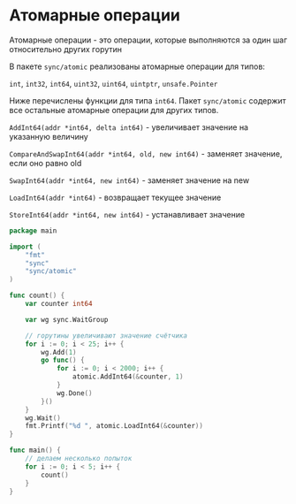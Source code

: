 # Атомарные операции 

Атомарные операции - это операции, которые выполняются за один шаг
относительно других горутин

В пакете ```sync/atomic``` реализованы атомарные операции для типов:

```int```, ```int32```, ```int64```, ```uint32```, ```uint64```, ```uintptr```, ```unsafe.Pointer```

Ниже перечислены функции для типа ```int64```. Пакет ```sync/atomic``` содержит
все остальные атомарные операции для других типов.

```AddInt64(addr *int64, delta int64)``` - увеличивает значение на указанную величину

```CompareAndSwapInt64(addr *int64, old, new int64)``` - заменяет значение, если оно равно old

```SwapInt64(addr *int64, new int64)``` - заменяет значение на new

```LoadInt64(addr *int64)``` - возвращает текущее значение

```StoreInt64(addr *int64, new int64)``` - устанавливает значение

```go
package main

import (
    "fmt"
    "sync"
    "sync/atomic"
)

func count() {
    var counter int64

    var wg sync.WaitGroup

    // горутины увеличивают значение счётчика
    for i := 0; i < 25; i++ {
        wg.Add(1)
        go func() {
            for i := 0; i < 2000; i++ {
                atomic.AddInt64(&counter, 1)
            }
            wg.Done()
        }()
    }
    wg.Wait()
    fmt.Printf("%d ", atomic.LoadInt64(&counter))
}

func main() {
    // делаем несколько попыток
    for i := 0; i < 5; i++ {
        count()
    }
} 
```